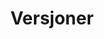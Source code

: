 ---
title: Versjoner
linktitle: altinn-studio
description: 
toc: true
weight: 1
aliases:
  
cascade:
  params:
    diataxis: 
---